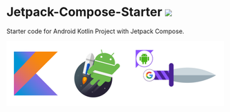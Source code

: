 # Jetpack-Compose-Starter    <img src="https://app.travis-ci.com/atick-faisal/Jetpack-Compose-Starter.svg?token=uzupN2oHSbDhWyAsMaJM&branch=main"/>
Starter code for Android Kotlin Project with Jetpack Compose.

<p align="center">
  <img src="technologies.png"/>
</p>

<br>
